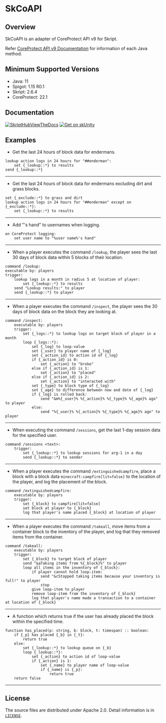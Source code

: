 # SkCoAPI

## Overview

SkCoAPI is an adapter of CoreProtect API v9 for Skript.

Refer [CoreProtect API v9 Documentation](https://docs.coreprotect.net/api/version/v9/) for information of each Java method.

## Minimum Supported Versions

* Java: 11
* Spigot: 1.15 R0.1
* Skript: 2.6.4
* CoreProtect: 22.1

## Documentation

[![SkriptHubViewTheDocs](http://skripthub.net/static/addon/ViewTheDocsButton.png)](http://skripthub.net/docs/?addon=SkCoAPI)
[![Get on skUnity](https://docs.skunity.com/skunity/library/Docs/Assets/assets/images/buttons/v2/get-the-syntax-black.png)](https://docs.skunity.com/syntax/search/addon:SkCoAPI)

## Examples

* Get the last 24 hours of block data for endermans.
```skript
lookup action logs in 24 hours for "##enderman":
    set {_lookup::*} to results
send {_lookup::*}
```

---

* Get the last 24 hours of block data for endermans excluding dirt and grass blocks.
```skript
set {_exclude::*} to grass and dirt
lookup action logs in 24 hours for "##enderman" except on {_exclude::*}:
    set {_lookup::*} to results        
```

---

* Add "'s hand" to usernames when logging.
```skript
on CoreProtect logging:
    set user name to "%user name%'s hand"
```

---

* When a player executes the command `/lookup`,
  the player sees the last 30 days of block data within 5 blocks of their location.
```skript
command /lookup:
executable by: players
trigger:
    lookup logs in a month in radius 5 at location of player:
        set {_lookup::*} to results
    send "Lookup results:" to player
    send {_lookup::*} to player
```

---

* When a player executes the command `/inspect`,
  the player sees the 30 days of block data on the block they are looking at.
```skript
command /inspect:
    executable by: players
    trigger:
        set {_logs::*} to lookup logs on target block of player in a month
        loop {_logs::*}:
            set {_log} to loop-value
            set {_user} to player name of {_log}
            set {_action_id} to action id of {_log}
            if {_action_id} is 0:
                set {_action} to "broke"
            else if {_action_id} is 1:
                set {_action} to "placed"
            else if {_action_id} is 2:
                set {_action} to "interacted with"
            set {_type} to block type of {_log}
            set {_age} to difference between now and date of {_log}
            if {_log} is rolled back:
                send "&m%{_user}% %{_action}% %{_type}% %{_age}% ago" to player
            else:
                send "%{_user}% %{_action}% %{_type}% %{_age}% ago" to player
```

---

* When executing the command `/sessions`, get the last 1-day session data for the specified user.
```skript
command /sessions <text>:
    trigger:
        set {_lookup::*} to lookup sessions for arg-1 in a day
        send {_lookup::*} to sender
```

---

* When a player executes the command `/extinguishedcampfire`,
  place a block with a block data `minecraft:campfire[lit=false]` to the location of the player,
  and log the placement of the block.
```skript
command /extinguishedcampfire:
    executable by: players
    trigger:
        set {_block} to campfire[lit=false]
        set block at player to {_block}
        log that player's name placed {_block} at location of player
```

---

* When a player executes the command `/takeall`,
  move items from a container block to the inventory of the player, and log that they removed items from the container.
```skript
command /takeall:
    executable by: players
    trigger:
        set {_block} to target block of player
        send "&aTaking items from %{_block}%" to player
        loop all items in the inventory of {_block}:
            if player cannot hold loop-item:
                send "&cStopped taking items because your inventory is full!" to player
                stop
            give loop-item to player
            remove loop-item from the inventory of {_block}
            log that player's name made a transaction to a container at location of {_block}
```

---

* A function which returns true if the user has already placed the block within the specified time.
```skript
function has_placed(p: string, b: block, t: timespan) :: boolean:
    if {_p} has placed {_b} in {_t}:
        return true
    else:
        set {_lookup::*} to lookup queue on {_b}
        loop {_lookup::*}:
            set {_action} to action id of loop-value
            if {_action} is 1:
                set {_name} to player name of loop-value
                if {_name} is {_p}:
                    return true
    return false
```

---

## License

The source files are distributed under Apache 2.0.
Detail information is in [`LICENSE`](/LICENSE).
